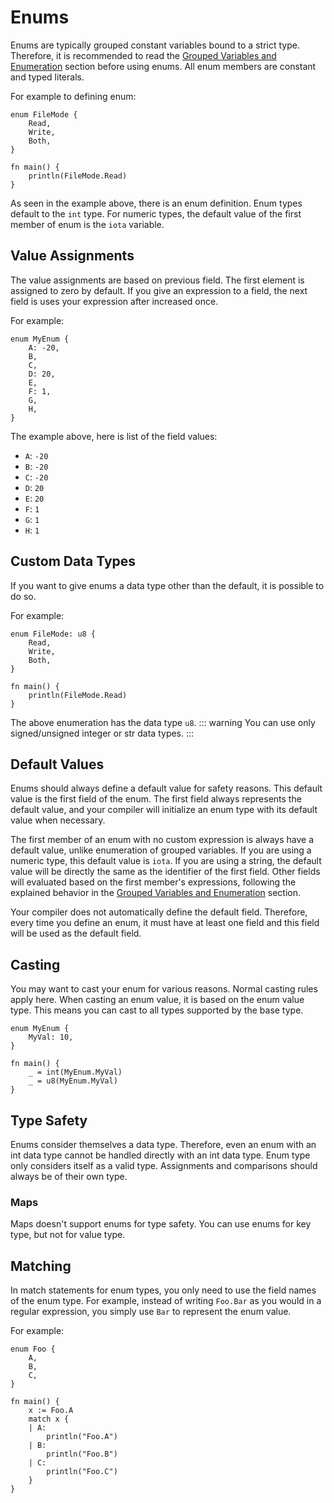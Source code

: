 # Enums

Enums are typically grouped constant variables bound to a strict type. Therefore, it is recommended to read the [Grouped Variables and Enumeration](/common-concepts/variables#grouped-variables-and-enumeration) section before using enums. All enum members are constant and typed literals.

For example to defining enum:
```jule
enum FileMode {
    Read,
    Write,
    Both,
}

fn main() {
    println(FileMode.Read)
}
```
As seen in the example above, there is an enum definition. Enum types default to the `int` type. For numeric types, the default value of the first member of enum is the `iota` variable.

## Value Assignments

The value assignments are based on previous field. The first element is assigned to zero by default. If you give an expression to a field, the next field is uses your expression after increased once.

For example:
```jule
enum MyEnum {
    A: -20,
    B,
    C,
    D: 20,
    E,
    F: 1,
    G,
    H,
}
```
The example above, here is list of the field values:
- `A`: `-20`
- `B`: `-20`
- `C`: `-20`
- `D`: `20`
- `E`: `20`
- `F`: `1`
- `G`: `1`
- `H`: `1`

## Custom Data Types
If you want to give enums a data type other than the default, it is possible to do so.

For example:
```jule
enum FileMode: u8 {
    Read,
    Write,
    Both,
}

fn main() {
    println(FileMode.Read)
}
```
The above enumeration has the data type `u8`.
::: warning
You can use only signed/unsigned integer or str data types.
:::

## Default Values
Enums should always define a default value for safety reasons. This default value is the first field of the enum. The first field always represents the default value, and your compiler will initialize an enum type with its default value when necessary.

The first member of an enum with no custom expression is always have a default value, unlike enumeration of grouped variables. If you are using a numeric type, this default value is `iota`. If you are using a string, the default value will be directly the same as the identifier of the first field. Other fields will evaluated based on the first member's expressions, following the explained behavior in the [Grouped Variables and Enumeration](/common-concepts/variables#grouped-variables-and-enumeration) section.

Your compiler does not automatically define the default field. Therefore, every time you define an enum, it must have at least one field and this field will be used as the default field.

## Casting
You may want to cast your enum for various reasons. Normal casting rules apply here. When casting an enum value, it is based on the enum value type. This means you can cast to all types supported by the base type. 

```jule
enum MyEnum {
    MyVal: 10,
}

fn main() {
    _ = int(MyEnum.MyVal)
    _ = u8(MyEnum.MyVal)
}
```

## Type Safety
Enums consider themselves a data type. Therefore, even an enum with an int data type cannot be handled directly with an int data type. Enum type only considers itself as a valid type. Assignments and comparisons should always be of their own type.

### Maps

Maps doesn't support enums for type safety. You can use enums for key type, but not for value type.

## Matching

In match statements for enum types, you only need to use the field names of the enum type. For example, instead of writing `Foo.Bar` as you would in a regular expression, you simply use `Bar` to represent the enum value.

For example:
```jule
enum Foo {
	A,
	B,
	C,
}

fn main() {
	x := Foo.A
	match x {
	| A:
		println("Foo.A")
	| B:
		println("Foo.B")
	| C:
		println("Foo.C")
	}
}
```
